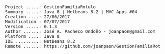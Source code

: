 <pre>

Project .....: GestionFamiliaRotulo
Summary .....: Java 8 | Netbeans 8.2 | MVC Apps #04
Creation ....: 27/06/2017
Modification : 07/07/2017
Version .....: 0.1.3
Author ......: José A. Pacheco Ondoño - joanpaon@gmail.com
Platform ....: Java 8
IDE .........: NetBeans 8.2
Remote ......: https://github.com/joanpaon/GestionFamiliaRotulo.git

</pre>
